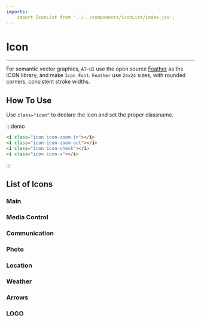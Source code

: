 ```yaml
---
imports:
    import IconList from '../../components/iconList/index.jsx';
---
```

# Icon

----

For semantic vector graphics, `AT-UI` use the open source [Feather](https://feathericons.com/) as the ICON library, and make `Icon Font`. `Feather` use `24x24` sizes, with rounded corners, consistent stroke widths.

## How To Use

Use `class="icon"` to declare the icon and set the proper classname.

:::demo
```html
<i class="icon icon-zoom-in"></i>
<i class="icon icon-zoom-out"></i>
<i class="icon icon-check"></i>
<i class="icon icon-x"></i>
```
:::

## List of Icons

### Main

<icon-list type="core"></icon-list>

### Media Control

<icon-list type="media"></icon-list>

### Communication

<icon-list type="communication"></icon-list>

### Photo

<icon-list type="photo"></icon-list>

### Location

<icon-list type="location"></icon-list>

### Weather

<icon-list type="weather"></icon-list>

### Arrows

<icon-list type="arrows"></icon-list>

### LOGO

<icon-list type="logos"></icon-list>


<style lang="scss" scoped>
.icon {
  font-size: 20px;
  margin-right: 10px;
}
</style>

